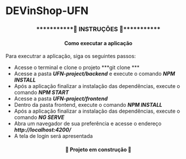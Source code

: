 # DEVinShop-UFN

<h3 align="center">***********🔧 INSTRUÇÕES 🔧***********</h3>
<h4 align="center">Como executar a aplicação</h4>

Para executrar a aplicação, siga os seguintes passos:

* Acesse o terminal e clone o projeto ***git clone ***
* Acesse a pasta ***UFN-project/backend*** e execute o comando ***NPM INSTALL***
* Após a aplicação finalizar a instalação das dependências, execute o comando ***NPM START***
* Acesse a pasta ***UFN-project/frontend***
* Dentro da pasta frontend, execute o comando ***NPM INSTALL***
* Após a aplicação finalizar a instalação das dependências, execute o comando ***NG SERVE***
* Abra um navegador de sua preferência e acesse o endereço ***http://localhost:4200/***
* A tela de login será apresentada

<h4 align="center"> 🚧 Projeto em construção 🚧</h4>
